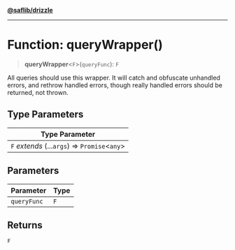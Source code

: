 [**@saflib/drizzle**](../index.md)

---

# Function: queryWrapper()

> **queryWrapper**\<`F`\>(`queryFunc`): `F`

All queries should use this wrapper. It will catch and obfuscate unhandled
errors, and rethrow handled errors, though really handled errors should be
returned, not thrown.

## Type Parameters

| Type Parameter                                  |
| ----------------------------------------------- |
| `F` _extends_ (...`args`) => `Promise`\<`any`\> |

## Parameters

| Parameter   | Type |
| ----------- | ---- |
| `queryFunc` | `F`  |

## Returns

`F`
